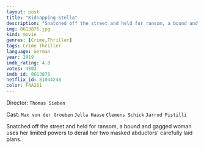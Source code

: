```yaml
---
layout: post
title: "Kidnapping Stella"
description: "Snatched off the street and held for ransom, a bound and gagged woman uses her limited powers to derail her two masked abductors' carefully laid plans..."
img: 8613876.jpg
kind: movie
genres: [Crime,Thriller]
tags: Crime Thriller 
language: German
year: 2019
imdb_rating: 4.8
votes: 4803
imdb_id: 8613876
netflix_id: 81044248
color: F4A261
---
```

Director: `Thomas Sieben`  

Cast: `Max von der Groeben` `Jella Haase` `Clemens Schick` `Jarrod Pistilli` 

Snatched off the street and held for ransom, a bound and gagged woman uses her limited powers to derail her two masked abductors' carefully laid plans.